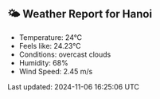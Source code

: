 <!-- WEATHER-START -->
## 🌤 Weather Report for Hanoi

- Temperature: 24°C
- Feels like: 24.23°C
- Conditions: overcast clouds
- Humidity: 68%
- Wind Speed: 2.45 m/s

Last updated: 2024-11-06 16:25:06 UTC
<!-- WEATHER-END -->
